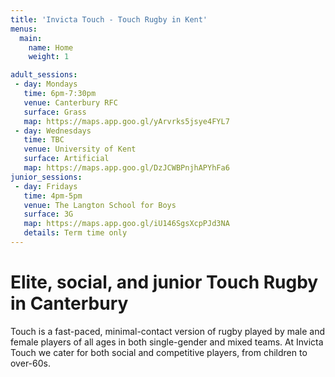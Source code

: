 ```yaml
---
title: 'Invicta Touch - Touch Rugby in Kent'
menus:
  main:
    name: Home
    weight: 1

adult_sessions:
 - day: Mondays
   time: 6pm-7:30pm
   venue: Canterbury RFC
   surface: Grass
   map: https://maps.app.goo.gl/yArvrks5jsye4FYL7
 - day: Wednesdays
   time: TBC
   venue: University of Kent
   surface: Artificial
   map: https://maps.app.goo.gl/DzJCWBPnjhAPYhFa6
junior_sessions:
 - day: Fridays
   time: 4pm-5pm
   venue: The Langton School for Boys
   surface: 3G
   map: https://maps.app.goo.gl/iU146SgsXcpPJd3NA
   details: Term time only
---
```


# Elite, social, and junior Touch Rugby in Canterbury

Touch is a fast-paced, minimal-contact version of rugby played by male and female players of
all ages in both single-gender and mixed teams.
At Invicta Touch we cater for both social and competitive players, from children to
over-60s.

